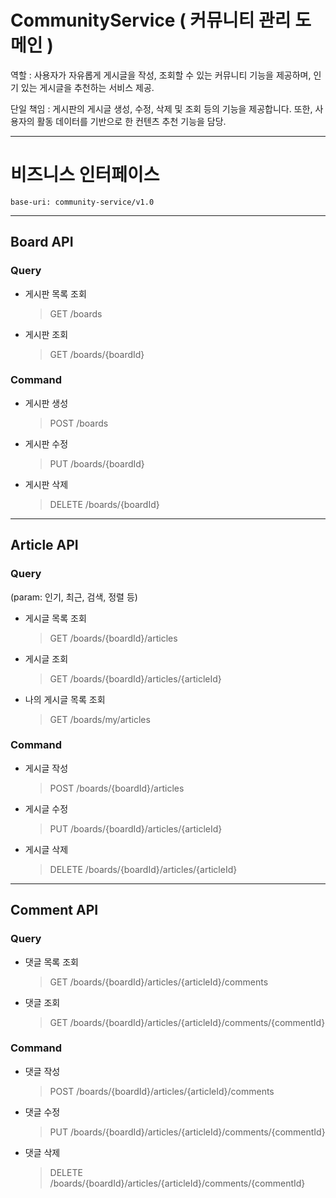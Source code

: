 # CommunityService ( 커뮤니티 관리 도메인 )

역할 : 사용자가 자유롭게 게시글을 작성, 조회할 수 있는 커뮤니티 기능을 제공하며, 인기 있는 게시글을 추천하는 서비스 제공.

단일 책임 : 게시판의 게시글 생성, 수정, 삭제 및 조회 등의 기능을 제공합니다. 또한, 사용자의 활동 데이터를 기반으로 한 컨텐츠 추천 기능을 담당.

---

# 비즈니스 인터페이스

    base-uri: community-service/v1.0

---

## Board API

### Query

- 게시판 목록 조회
  > GET /boards
- 게시판 조회
  > GET /boards/{boardId}

### Command

- 게시판 생성
  > POST /boards
- 게시판 수정
  > PUT /boards/{boardId}
- 게시판 삭제
  > DELETE /boards/{boardId}

---

## Article API

### Query

(param: 인기, 최근, 검색, 정렬 등)

- 게시글 목록 조회
  > GET /boards/{boardId}/articles
- 게시글 조회
  > GET /boards/{boardId}/articles/{articleId}
- 나의 게시글 목록 조회
  > GET /boards/my/articles

### Command

- 게시글 작성
  > POST /boards/{boardId}/articles
- 게시글 수정
  > PUT /boards/{boardId}/articles/{articleId}
- 게시글 삭제
  > DELETE /boards/{boardId}/articles/{articleId}

---

## Comment API

### Query

- 댓글 목록 조회
  > GET /boards/{boardId}/articles/{articleId}/comments
- 댓글 조회
  > GET /boards/{boardId}/articles/{articleId}/comments/{commentId}

### Command

- 댓글 작성
  > POST /boards/{boardId}/articles/{articleId}/comments
- 댓글 수정
  > PUT /boards/{boardId}/articles/{articleId}/comments/{commentId}
- 댓글 삭제
  > DELETE /boards/{boardId}/articles/{articleId}/comments/{commentId}
